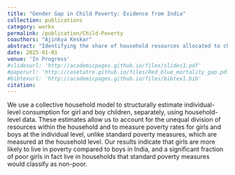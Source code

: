 ```yaml
---
title: "Gender Gap in Child Poverty: Evidence from India"
collection: publications
category: works
permalink: /publication/Child-Poverty
coauthors: "Ajinkya Keskar"
abstract: "Identifying the share of household resources allocated to children is challenging because consumption data are typically measured at the household level, making it difficult to distinguish individual consumption, especially for shared goods. To address this, we leverage data on private assignable goods available for each child, enabling us to analyze boys and girls as distinct entities and estimate individual-level poverty rates. Using data from India, we examine how resource allocation differs between boys and girls across families with varying poverty levels. Our findings reveal that standard poverty indices underestimate the true extent of poverty among girls."
date: 2025-01-01
venue: 'In Progress'
#slidesurl: 'http://academicpages.github.io/files/slides1.pdf'
#paperurl: 'http://casetatro.github.io/files/Red_blue_mortality_gap.pdf'
#bibtexurl: 'http://academicpages.github.io/files/bibtex1.bib'
citation: 
---
```


We use a collective household model to structurally estimate individual-level consumption for girl and boy children, separately, using household-level data. These estimates allow us to account for the unequal division of resources within the household and to measure poverty rates for girls and boys at the individual level, unlike standard poverty measures, which are measured at the household level. Our results indicate that girls are more likely to live in poverty compared to boys in India, and a significant fraction of poor girls in fact live in households that standard poverty measures would classify as non-poor. 





